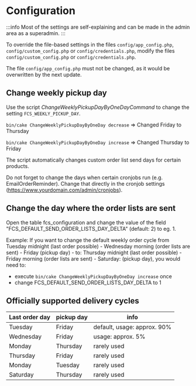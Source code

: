 # Configuration

:::info
Most of the settings are self-explaining and can be made in the admin area as a superadmin.
:::

To override the file-based settings in the files `config/app_config.php`, `config/custom_config.php` or `config/credentials.php`, modify the files `config/custom_config.php` or `config/credentials.php`.

The file `config/app_config.php` must not be changed, as it would be overwritten by the next update.

## Change weekly pickup day
Use the script *ChangeWeeklyPickupDayByOneDayCommand* to change the setting `FCS_WEEKLY_PICKUP_DAY`.

`bin/cake ChangeWeeklyPickupDayByOneDay decrease` => Changed Friday to Thursday

`bin/cake ChangeWeeklyPickupDayByOneDay increase` => Changed Thursday to Friday

The script automatically changes custom order list send days for certain products.

Do not forget to change the days when certain cronjobs run (e.g. EmailOrderReminder). Change that directly in the cronjob settings (https://www.yourdomain.com/admin/cronjobs).


## Change the day where the order lists are sent

Open the table fcs_configuration and change the value of the field "FCS_DEFAULT_SEND_ORDER_LISTS_DAY_DELTA" (default: 2) to eg. 1.

Example: If you want to change the default weekly order cycle from Tuesday midnight (last order possible) - Wednesday morning (order lists are sent) - Friday (pickup day) - to: Thursday midnight (last order possible) - Friday morning (order lists are sent) - Saturday: (pickup day), you would need to:

* execute `bin/cake ChangeWeeklyPickupDayByOneDay increase` once
* change FCS_DEFAULT_SEND_ORDER_LISTS_DAY_DELTA to 1


## Officially supported delivery cycles

| **Last order day** | **pickup day** | **info** |
| --- | --- | --- |
| Tuesday | Friday | default, usage: approx. 90% |
| Wednesday | Friday | usage: approx. 5% |
| Monday | Thursday | rarely used |
| Thursday | Friday | rarely used |
| Monday | Tuesday | rarely used |
| Saturday | Thursday | rarely used |

